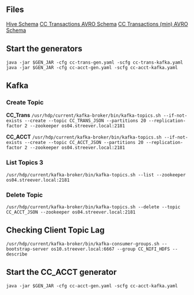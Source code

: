 ## Files

[Hive Schema](./credit-card-schema.sql)
[CC Transactions AVRO Schema](./cc-trans.avsc)
[CC Transactions (min) AVRO Schema](./cc-trans-min.avsc)


## Start the generators

`java -jar $GEN_JAR -cfg cc-trans-gen.yaml -scfg cc-trans-kafka.yaml`
`java -jar $GEN_JAR -cfg cc-acct-gen.yaml -scfg cc-acct-kafka.yaml`

## Kafka

### Create Topic

__CC_Trans__
`/usr/hdp/current/kafka-broker/bin/kafka-topics.sh --if-not-exists --create --topic CC_TRANS_JSON --partitions 20 --replication-factor 2 --zookeeper os04.streever.local:2181`

__CC_ACCT__
`/usr/hdp/current/kafka-broker/bin/kafka-topics.sh --if-not-exists --create --topic CC_ACCT_JSON --partitions 20 --replication-factor 2 --zookeeper os04.streever.local:2181`

### List Topics 3

`/usr/hdp/current/kafka-broker/bin/kafka-topics.sh --list --zookeeper os04.streever.local:2181`


### Delete Topic

`/usr/hdp/current/kafka-broker/bin/kafka-topics.sh --delete --topic CC_ACCT_JSON --zookeeper os04.streever.local:2181`

## Checking Client Topic Lag

`/usr/hdp/current/kafka-broker/bin/kafka-consumer-groups.sh --bootstrap-server os10.streever.local:6667 --group CC_NIFI_HDFS --describe`

## Start the CC_ACCT generator

`java -jar $GEN_JAR -cfg cc-acct-gen.yaml -scfg cc-acct-kafka.yaml`


